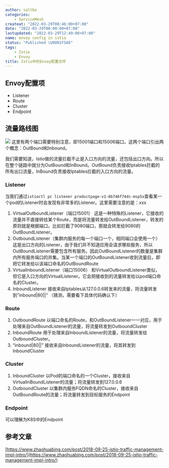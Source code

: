 ```yaml
---
author: saltbo
categories:
    - ServiceMesh
createat: "2022-03-29T08:46:00+07:00"
date: "2022-03-29T00:00:00+07:00"
lastupdated: "2022-03-29T12:49:00+07:00"
name: envoy config in istio
status: "Published \U0001F5A8"
tags:
    - Istio
    - Envoy
title: Istio中的Envoy配置文件
---
```


## Envoy配置项
- Listener
- Route
- Cluster
- Endpoint
## 流量路线图
![](/images/posts/nmg-envoy%20config%20in%20istio/s3.us-west-2.amazonaws.com_688b59ac-53c3-48f2-a1be-7f89d9657acf.png)
这里有两个端口需要特别注意，即15001端口和15006端口。这两个端口引出两个概念：OutBound和Inbound。

我们需要知道，Istio做的流量拦截不止是入口方向的流量，还包括出口方向。所以在整个链路中就分为OutBound和InBound。OutBound负责接收Iptables拦截的所有出口流量，InBound负责接收Iptables拦截的入口方向的流量。
### Listener
当我们通过`istioctl pc listener productpage-v1-6b746f74dc-msp5x`查看某一个pod的Listener时会发现有非常多的Listener。这里需要注意的是：xxx
1. VirtualOutboundListener（端口15001）
这是一种特殊的Listener，它接收的流量并不直接转给某个Route，而是将流量转发给OutBoundListener，转发的原则就是根据端口。比如拦截了9080端口，那就会转发给9080的OutBoundListener。
2. OutboundListener（集群内服务的每一个端口一个，相同端口会使用一个）
这是出口方向的Listener，由于我们并不知道应用会请求哪些服务，所以OutBoundListener需要包含所有服务。因此OutBoundListener的数量是集群内所有服务端口的并集。当某一个端口的OutBoundListener收到流量后，即把它转发给以该端口命名的OutBoundRoute
3. VirtualInboundListener（端口15006）
和VirtualOutboundListener类似，但它是入口方向的VirtualListener。它会把接收到的流量转发给以pod端口命名的Cluster。
4. InboundListener
接收来自Iptables从127.0.0.6转发来的流量，将流量转发到”inbound|80||“
（猜测，需要看下具体代码确认下）
### Route
1. OutboundRoute
以端口命名的Route，和OutBoundListener一一对应，用于处理来自OutBoundListener的流量，将流量转发到OutboundCluster
2. InboundRoute
用于处理来自InboundListener的流量，将流量转发给OutboundCluster。
3. “inbound|80||”
接收来自InboundListener的流量，将其转发到InboundCluster
### Cluster
1. InboundCluster
以Pod的端口命名的一个Cluster，接收来自VirtualInBoundListener的流量；将流量转发到127.0.0.6
2. OutboundCluster
以集群内服务FQDN命名的Cluster，接收来自OutBoundRoute的流量；将流量转发到目标服务的Endpoint
### Endpoint
可以理解为K8S中的Endpoint

## 参考文章
[https://www.zhaohuabing.com/post/2018-09-25-istio-traffic-management-impl-intro/](https://www.zhaohuabing.com/post/2018-09-25-istio-traffic-management-impl-intro/)




